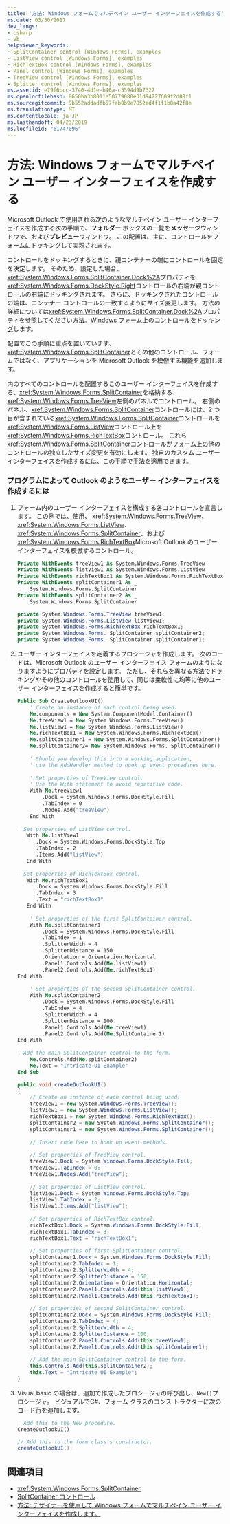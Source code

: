 ```yaml
---
title: '方法: Windows フォームでマルチペイン ユーザー インターフェイスを作成する'
ms.date: 03/30/2017
dev_langs:
- csharp
- vb
helpviewer_keywords:
- SplitContainer control [Windows Forms], examples
- ListView control [Windows Forms], examples
- RichTextBox control [Windows Forms], examples
- Panel control [Windows Forms], examples
- TreeView control [Windows Forms], examples
- Splitter control [Windows Forms], examples
ms.assetid: e79f6bcc-3740-4d1e-b46a-c5594d9b7327
ms.openlocfilehash: 8650ba3b8011e50779080e31d94727609f2d08f1
ms.sourcegitcommit: 9b552addadfb57fab0b9e7852ed4f1f1b8a42f8e
ms.translationtype: MT
ms.contentlocale: ja-JP
ms.lasthandoff: 04/23/2019
ms.locfileid: "61747096"
---
```

# <a name="how-to-create-a-multipane-user-interface-with-windows-forms"></a>方法: Windows フォームでマルチペイン ユーザー インターフェイスを作成する
Microsoft Outlook で使用される次のようなマルチペイン ユーザー インターフェイスを作成する次の手順で、**フォルダー**  ボックスの一覧を**メッセージ**ウィンドウで、および**プレビュー**ウィンドウ。 この配置は、主に、コントロールをフォームにドッキングして実現されます。  
  
 コントロールをドッキングするときに、親コンテナーの端にコントロールを固定を決定します。 そのため、設定した場合、<xref:System.Windows.Forms.SplitContainer.Dock%2A>プロパティを<xref:System.Windows.Forms.DockStyle.Right>コントロールの右端が親コントロールの右端にドッキングされます。 さらに、ドッキングされたコントロールの端は、コンテナー コントロールの一致するようにサイズ変更します。 方法の詳細については<xref:System.Windows.Forms.SplitContainer.Dock%2A>プロパティを参照してください[方法。Windows フォーム上のコントロールをドッキング](how-to-dock-controls-on-windows-forms.md)します。  
  
 配置でこの手順に重点を置いています、<xref:System.Windows.Forms.SplitContainer>とその他のコントロール、フォームではなく、アプリケーションを Microsoft Outlook を模倣する機能を追加します。  
  
 内のすべてのコントロールを配置するこのユーザー インターフェイスを作成する、<xref:System.Windows.Forms.SplitContainer>を格納する、<xref:System.Windows.Forms.TreeView>左側のパネルでコントロール。 右側のパネル、<xref:System.Windows.Forms.SplitContainer>コントロールには、2 つ目が含まれている<xref:System.Windows.Forms.SplitContainer>コントロールを<xref:System.Windows.Forms.ListView>コントロール上を<xref:System.Windows.Forms.RichTextBox>コントロール。 これら<xref:System.Windows.Forms.SplitContainer>コントロールがフォーム上の他のコントロールの独立したサイズ変更を有効にします。 独自のカスタム ユーザー インターフェイスを作成するには、この手順で手法を適用できます。  
  
### <a name="to-create-an-outlook-style-user-interface-programmatically"></a>プログラムによって Outlook のようなユーザー インターフェイスを作成するには  
  
1. フォーム内のユーザー インターフェイスを構成する各コントロールを宣言します。 この例では、使用、 <xref:System.Windows.Forms.TreeView>、 <xref:System.Windows.Forms.ListView>、 <xref:System.Windows.Forms.SplitContainer>、および<xref:System.Windows.Forms.RichTextBox>Microsoft Outlook のユーザー インターフェイスを模倣するコントロール。  
  
    ```vb  
    Private WithEvents treeView1 As System.Windows.Forms.TreeView  
    Private WithEvents listView1 As System.Windows.Forms.ListView  
    Private WithEvents richTextBox1 As System.Windows.Forms.RichTextBox  
    Private WithEvents splitContainer1 As _  
        System.Windows.Forms.SplitContainer  
    Private WithEvents splitContainer2 As _  
        System.Windows.Forms.SplitContainer  
    ```  
  
    ```csharp  
    private System.Windows.Forms.TreeView treeView1;  
    private System.Windows.Forms.ListView listView1;  
    private System.Windows.Forms.RichTextBox richTextBox1;  
    private System.Windows.Forms. SplitContainer splitContainer2;  
    private System.Windows.Forms. SplitContainer splitContainer1;  
    ```  
  
2. ユーザー インターフェイスを定義するプロシージャを作成します。 次のコードは、Microsoft Outlook のユーザー インターフェイス フォームのようになりますようにプロパティを設定します。 ただし、それらを異なる方法でドッキングやその他のコントロールを使用して、同じは柔軟性に均等に他のユーザー インターフェイスを作成すると簡単です。  
  
    ```vb  
    Public Sub CreateOutlookUI()  
        ' Create an instance of each control being used.  
        Me.components = New System.ComponentModel.Container()  
        Me.treeView1 = New System.Windows.Forms.TreeView()  
        Me.listView1 = New System.Windows.Forms.ListView()  
        Me.richTextBox1 = New System.Windows.Forms.RichTextBox()  
        Me.splitContainer1 = New System.Windows.Forms.SplitContainer()  
        Me.splitContainer2= New System.Windows.Forms. SplitContainer()  
  
        ' Should you develop this into a working application,  
        ' use the AddHandler method to hook up event procedures here.  
  
        ' Set properties of TreeView control.  
        ' Use the With statement to avoid repetitive code.  
        With Me.treeView1  
            .Dock = System.Windows.Forms.DockStyle.Fill  
            .TabIndex = 0  
            .Nodes.Add("treeView")  
        End With  
  
    ' Set properties of ListView control.  
       With Me.listView1  
          .Dock = System.Windows.Forms.DockStyle.Top  
          .TabIndex = 2  
          .Items.Add("listView")  
       End With  
  
    ' Set properties of RichTextBox control.  
       With Me.richTextBox1  
          .Dock = System.Windows.Forms.DockStyle.Fill  
          .TabIndex = 3  
          .Text = "richTextBox1"  
       End With  
  
        ' Set properties of the first SplitContainer control.  
        With Me.splitContainer1  
            .Dock = System.Windows.Forms.DockStyle.Fill  
            .TabIndex = 1  
            .SplitterWidth = 4  
            .SplitterDistance = 150  
            .Orientation = Orientation.Horizontal  
            .Panel1.Controls.Add(Me.listView1)  
            .Panel2.Controls.Add(Me.richTextBox1)  
    End With  
  
        ' Set properties of the second SplitContainer control.  
        With Me.splitContainer2  
            .Dock = System.Windows.Forms.DockStyle.Fill  
            .TabIndex = 4  
            .SplitterWidth = 4  
            .SplitterDistance = 100  
            .Panel1.Controls.Add(Me.treeView1)  
            .Panel2.Controls.Add(Me.SplitContainer1)  
    End With  
  
    ' Add the main SplitContainer control to the form.  
        Me.Controls.Add(Me.splitContainer2)  
        Me.Text = "Intricate UI Example"  
    End Sub  
    ```  
  
    ```csharp  
    public void createOutlookUI()  
    {  
        // Create an instance of each control being used.  
        treeView1 = new System.Windows.Forms.TreeView();  
        listView1 = new System.Windows.Forms.ListView();  
        richTextBox1 = new System.Windows.Forms.RichTextBox();  
        splitContainer2 = new System.Windows.Forms.SplitContainer();  
        splitContainer1 = new System.Windows.Forms.SplitContainer();  
  
        // Insert code here to hook up event methods.  
  
        // Set properties of TreeView control.  
        treeView1.Dock = System.Windows.Forms.DockStyle.Fill;  
        treeView1.TabIndex = 0;  
        treeView1.Nodes.Add("treeView");  
  
        // Set properties of ListView control.  
        listView1.Dock = System.Windows.Forms.DockStyle.Top;  
        listView1.TabIndex = 2;  
        listView1.Items.Add("listView");  
  
        // Set properties of RichTextBox control.  
        richTextBox1.Dock = System.Windows.Forms.DockStyle.Fill;  
        richTextBox1.TabIndex = 3;  
        richTextBox1.Text = "richTextBox1";  
  
        // Set properties of first SplitContainer control.  
        splitContainer1.Dock = System.Windows.Forms.DockStyle.Fill;  
        splitContainer2.TabIndex = 1;  
        splitContainer2.SplitterWidth = 4;  
        splitContainer2.SplitterDistance = 150;  
        splitContainer2.Orientation = Orientation.Horizontal;  
        splitContainer2.Panel1.Controls.Add(this.listView1);  
        splitContainer2.Panel1.Controls.Add(this.richTextBox1);  
  
        // Set properties of second SplitContainer control.  
        splitContainer2.Dock = System.Windows.Forms.DockStyle.Fill;  
        splitContainer2.TabIndex = 4;  
        splitContainer2.SplitterWidth = 4;  
        splitContainer2.SplitterDistance = 100;  
        splitContainer2.Panel1.Controls.Add(this.treeView1);  
        splitContainer2.Panel1.Controls.Add(this.splitContainer1);  
  
        // Add the main SplitContainer control to the form.  
        this.Controls.Add(this.splitContainer2);  
        this.Text = "Intricate UI Example";  
    }  
    ```  
  
3. Visual basic の場合は、追加で作成したプロシージャの呼び出し、`New()`プロシージャ。 ビジュアルでC#、フォーム クラスのコンス トラクターに次のコード行を追加します。  
  
    ```vb  
    ' Add this to the New procedure.  
    CreateOutlookUI()  
    ```  
  
    ```csharp  
    // Add this to the form class's constructor.  
    createOutlookUI();  
    ```  
  
## <a name="see-also"></a>関連項目

- <xref:System.Windows.Forms.SplitContainer>
- [SplitContainer コントロール](splitcontainer-control-windows-forms.md)
- [方法: デザイナーを使用して Windows フォームでマルチペイン ユーザー インターフェイスを作成します。](create-a-multipane-user-interface-with-wf-using-the-designer.md)
